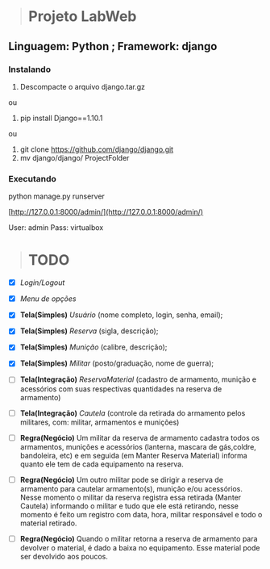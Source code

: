 > # Projeto LabWeb
## Linguagem: Python ; Framework: django

### Instalando
1. Descompacte o arquivo  django.tar.gz

ou

1. pip install Django==1.10.1

ou

1. git clone https://github.com/django/django.git
2. mv django/django/ ProjectFolder

### Executando

python manage.py runserver

[http://127.0.0.1:8000/admin/](http://127.0.0.1:8000/admin/)

User: admin
Pass: virtualbox



> # TODO 

- [x] *Login/Logout*
- [x] *Menu de opções*
- [x] **Tela(Simples)** *Usuário* (nome completo, login, senha, email);
- [x] **Tela(Simples)** *Reserva* (sigla, descrição);
- [x] **Tela(Simples)** *Munição* (calibre, descrição);
- [x] **Tela(Simples)** *Militar* (posto/graduação, nome de guerra);
- [ ] **Tela(Integração)** *ReservaMaterial* (cadastro de armamento, munição e acessórios com suas respectivas quantidades na reserva de armamento)
- [ ] **Tela(Integração)** *Cautela* (controle da retirada do armamento pelos militares, com: militar, armamentos e munições)
- [ ] **Regra(Negócio)** Um militar da reserva de armamento cadastra todos os armamentos, munições e acessórios (lanterna, mascara de gás,coldre, bandoleira, etc) e em seguida (em Manter Reserva Material) informa quanto ele tem de cada equipamento na reserva.
- [ ] **Regra(Negócio)** Um outro militar pode se dirigir a reserva de armamento para cautelar armamento(s), munição e/ou acessórios. Nesse momento o militar da reserva registra essa retirada (Manter Cautela) informando o militar e tudo que ele está retirando, nesse momento é feito um registro com data, hora, militar responsável e todo o material retirado.
- [ ] **Regra(Negócio)** Quando o militar retorna a reserva de armamento para devolver o material, é dado a baixa no equipamento. Esse material pode ser devolvido aos poucos.

